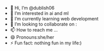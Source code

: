 - 👋 Hi, I’m @dublish06
- 👀 I’m interested in ai and ml
- 🌱 I’m currently learning web development
- 💞️ I’m looking to collaborate on :
- 📫 How to reach me ...
- 😄 Pronouns:she/her
- ⚡ Fun fact: nothing fun in my life:)

<!---
dublish06/dublish06 is a ✨ special ✨ repository because its `README.md` (this file) appears on your GitHub profile.
You can click the Preview link to take a look at your changes.
--->

